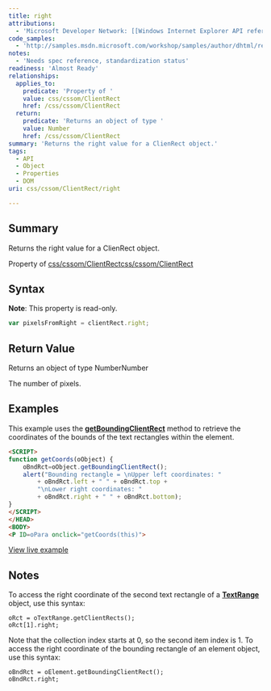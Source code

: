 ```yaml
---
title: right
attributions:
  - 'Microsoft Developer Network: [[Windows Internet Explorer API reference](http://msdn.microsoft.com/en-us/library/ie/hh828809%28v=vs.85%29.aspx) Article]'
code_samples:
  - 'http://samples.msdn.microsoft.com/workshop/samples/author/dhtml/refs/rectangles.htm'
notes:
  - 'Needs spec reference, standardization status'
readiness: 'Almost Ready'
relationships:
  applies_to:
    predicate: 'Property of '
    value: css/cssom/ClientRect
    href: /css/cssom/ClientRect
  return:
    predicate: 'Returns an object of type '
    value: Number
    href: /css/cssom/ClientRect
summary: 'Returns the right value for a ClienRect object.'
tags:
  - API
  - Object
  - Properties
  - DOM
uri: css/cssom/ClientRect/right

---
```

## <span>Summary</span>

Returns the right value for a ClienRect object.

Property of [css/cssom/ClientRect](/css/cssom/ClientRect)[css/cssom/ClientRect](/css/cssom/ClientRect)

## <span>Syntax</span>

**Note**: This property is read-only.

``` js
var pixelsFromRight = clientRect.right;
```

## <span>Return Value</span>

Returns an object of type NumberNumber

The number of pixels.

## <span>Examples</span>

This example uses the [**getBoundingClientRect**](/dom/HTMLElement/getBoundingClientRect) method to retrieve the coordinates of the bounds of the text rectangles within the element.

``` html
<SCRIPT>
function getCoords(oObject) {
    oBndRct=oObject.getBoundingClientRect();
    alert("Bounding rectangle = \nUpper left coordinates: "
        + oBndRct.left + " " + oBndRct.top +
        "\nLower right coordinates: "
        + oBndRct.right + " " + oBndRct.bottom);
}
</SCRIPT>
</HEAD>
<BODY>
<P ID=oPara onclick="getCoords(this)">
```

[View live example](http://samples.msdn.microsoft.com/workshop/samples/author/dhtml/refs/rectangles.htm)

## <span>Notes</span>

To access the right coordinate of the second text rectangle of a [**TextRange**](/dom/TextRange) object, use this syntax:

    oRct = oTextRange.getClientRects();
    oRct[1].right;

Note that the collection index starts at 0, so the second item index is 1. To access the right coordinate of the bounding rectangle of an element object, use this syntax:

    oBndRct = oElement.getBoundingClientRect();
    oBndRct.right;